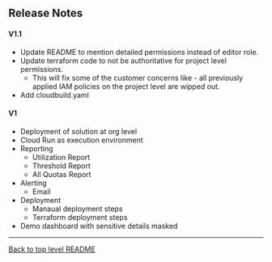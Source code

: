 ## Release Notes

#### V1.1
* Update README to mention detailed permissions instead of editor role.
* Update terraform code to not be authoritative for project level permissions.
  * This will fix some of the customer concerns like - all previously applied IAM policies on the project level are wipped out.
* Add cloudbuild.yaml

#### V1
* Deployment of solution at org level
* Cloud Run as execution environment
* Reporting
  * Utilization Report
  * Threshold Report
  * All Quotas Report
* Alerting
  * Email
* Deployment
  * Manaual deployment steps
  * Terraform deployment steps
* Demo dashboard with sensitive details masked

---
[Back to top level README](../README.md)

